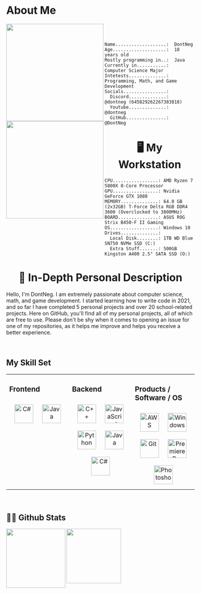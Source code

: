 # About Me
<div>
    <img align="left" height="260vh" src="https://imgur.com/JzJh5hv.gif">
    <img align="left" height="260vh" src="https://upload.wikimedia.org/wikipedia/commons/3/3d/1_120_transparent.png">
</div>
  

<br/><br/>


```
Name...................:  DontNeg
Age....................:  18 years old
Mostly programming in..:  Java
Currently in...........:  Computer Science Major
Intetests..............:  Programming, Math, and Game Development
Socials................:
  Discord..............:  @dontneg (645829262267383818)
  Youtube..............:  @dontneg
  GitHub...............:  @DontNeg
```
</div>  
  

# <div align="center">🖥️ My Workstation

```
CPU.................: AMD Ryzen 7 5800X 8-Core Processor
GPU.................: Nvidia GeForce GTX 1080
MEMORY..............: 64.0 GB (2x32GB) T-Force Delta RGB DDR4 3600 (Overclocked to 3800MHz)
BOARD...............: ASUS ROG Strix B450-F II Gaming
OS..................: Windows 10
Drives..............:
  Local Disk........: 1TB WD Blue SN750 NVMe SSD (C:)
  Extra Stuff.......: 500GB Kingston A400 2.5" SATA SSD (O:)
```
</div>  
  

# <div align="center">📙 In-Depth Personal Description

Hello, I'm DontNeg. I am extremely passionate about computer science, math, and game development. I started learning how to write code in 2021, and so far I have completed 5 personal projects and over 20 school-related projects. Here on GitHub, you'll find all of my personal projects, all of which are free to use. Please don't be shy when it comes to opening an issue for one of my repositories, as it helps me improve and helps you receive a better experience.
</div>  
  

<br/>  


## My Skill Set  
<table><tr><td valign="top" width="33%">

  
  



### Frontend  
<div align="center">  
<a href="https://docs.microsoft.com/en-us/dotnet/csharp/" target="_blank"><img style="margin: 10px" src="https://profilinator.rishav.dev/skills-assets/csharp-original.svg" alt="C#" height="50" /></a>  
<a href="https://www.java.com/" target="_blank"><img style="margin: 10px" src="https://profilinator.rishav.dev/skills-assets/java-original-wordmark.svg" alt="Java" height="50" /></a>  
</div>

</td><td valign="top" width="33%">



### Backend  
<div align="center">  
<a href="https://www.cplusplus.com/" target="_blank"><img style="margin: 10px" src="https://profilinator.rishav.dev/skills-assets/cplusplus-original.svg" alt="C++" height="50" /></a>  
<a href="https://www.javascript.com/" target="_blank"><img style="margin: 10px" src="https://profilinator.rishav.dev/skills-assets/javascript-original.svg" alt="JavaScript" height="50" /></a>  
<a href="https://www.python.org/" target="_blank"><img style="margin: 10px" src="https://profilinator.rishav.dev/skills-assets/python-original.svg" alt="Python" height="50" /></a>  
<a href="https://www.java.com/" target="_blank"><img style="margin: 10px" src="https://profilinator.rishav.dev/skills-assets/java-original-wordmark.svg" alt="Java" height="50" /></a>  
<a href="https://docs.microsoft.com/en-us/dotnet/csharp/" target="_blank"><img style="margin: 10px" src="https://profilinator.rishav.dev/skills-assets/csharp-original.svg" alt="C#" height="50" /></a>  
</div>

</td><td valign="top" width="33%">



### Products / Software / OS  
<div align="center">  
<a href="https://aws.amazon.com/" target="_blank"><img style="margin: 10px" src="https://profilinator.rishav.dev/skills-assets/amazonwebservices-original-wordmark.svg" alt="AWS" height="50" /></a>  
<a href="https://www.microsoft.com/en-us/windows/" target="_blank"><img style="margin: 10px" src="https://imgur.com/Sr8fD0P.jpg" alt="Windows" height="50" /></a>  
<a href="https://github.com/" target="_blank"><img style="margin: 10px" src="https://profilinator.rishav.dev/skills-assets/git-scm-icon.svg" alt="Git" height="50" /></a>  
<a href="https://www.adobe.com/in/products/premiere.html" target="_blank"><img style="margin: 10px" src="https://profilinator.rishav.dev/skills-assets/adobepremierepro.png" alt="Premiere Pro" height="50" /></a>  
<a href="https://www.adobe.com/in/products/photoshop.html" target="_blank"><img style="margin: 10px" src="https://imgur.com/LiRuNsB.png" alt="Photoshop" height="50" /></a>  
</div>

</td></tr></table>  

<br/>  

## 👨‍💻 Github Stats  

<div>
<img align="left" height="158vh"  src="https://github-readme-stats.vercel.app/api/top-langs/?username=DontNeg&theme=dracula&hide_border=false&include_all_commits=false&count_private=true&layout=compact">
<img align="left" height="146vh" src="https://github-readme-stats.vercel.app/api?username=DontNeg&theme=dracula&hide_border=false&include_all_commits=false&count_private=true">

</div>
